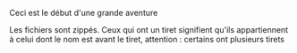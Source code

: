 Ceci est le début d'une grande aventure













Les fichiers sont zippés. Ceux qui ont un tiret signifient qu'ils appartiennent à celui dont le nom est avant le tiret, attention : certains ont plusieurs tirets
